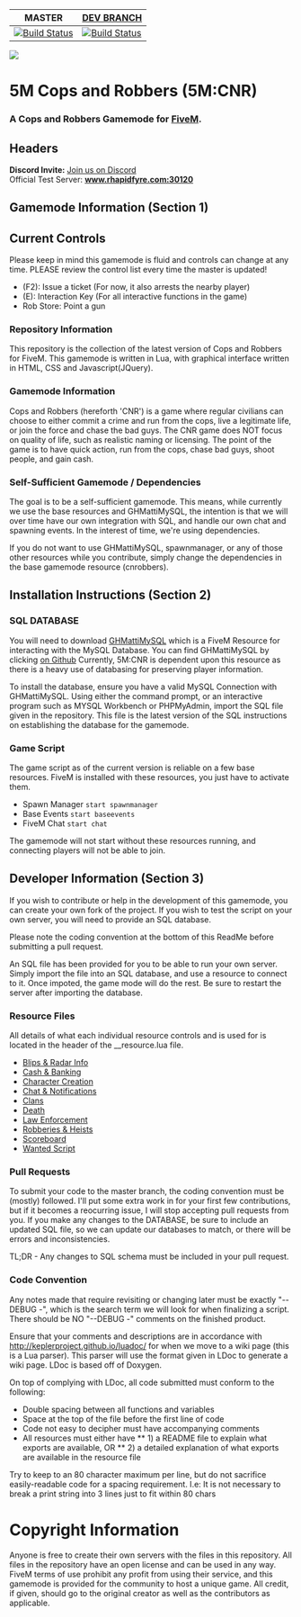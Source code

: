 | MASTER | [DEV BRANCH](https://github.com/rhapidfyre/Cops-n-Robbers/tree/dev) |
|---------|--------|
|[![Build Status](https://travis-ci.com/rhapidfyre/Cops-n-Robbers.svg?token=YQuixjt64y8Lxxz9tvQ5&branch=master)](https://travis-ci.com/rhapidfyre/Cops-n-Robbers)|[![Build Status](https://travis-ci.com/rhapidfyre/Cops-n-Robbers.svg?token=YQuixjt64y8Lxxz9tvQ5&branch=dev-build)](https://travis-ci.com/rhapidfyre/Cops-n-Robbers)|

![](git_banner.jpg)

# 5M Cops and Robbers (5M:CNR)
### A Cops and Robbers Gamemode for [FiveM](https://fivem.net/). 

## Headers

**Discord Invite:** [Join us on Discord](https://discord.gg/jaxxkKp)  
Official Test Server: **www.rhapidfyre.com:30120**

## Gamemode Information (Section 1)

## Current Controls

Please keep in mind this gamemode is fluid and controls can change at any time.
PLEASE review the control list every time the master is updated!

* (F2): Issue a ticket (For now, it also arrests the nearby player)
* (E): Interaction Key (For all interactive functions in the game)
* Rob Store: Point a gun

### Repository Information

This repository is the collection of the latest version of Cops and Robbers for
FiveM. This gamemode is written in Lua, with graphical interface written in 
HTML, CSS and Javascript(JQuery).

### Gamemode Information 

Cops and Robbers (hereforth 'CNR') is a game where regular civilians can choose
to either commit a crime and run from the cops, live a legitimate life, or 
join the force and chase the bad guys. The CNR game does NOT focus on quality
of life, such as realistic naming or licensing. The point of the game is to 
have quick action, run from the cops, chase bad guys, shoot people, and gain
cash.

### Self-Sufficient Gamemode / Dependencies

The goal is to be a self-sufficient gamemode. This means, while currently we
use the base resources and GHMattiMySQL, the intention is that we will over time
have our own integration with SQL, and handle our own chat and spawning events.
In the interest of time, we're using dependencies.

If you do not want to use GHMattiMySQL, spawnmanager, or any of those other
resources while you contribute, simply change the dependencies in the base
gamemode resource (cnrobbers).

## Installation Instructions (Section 2)

### SQL DATABASE

You will need to download [GHMattiMySQL](https://github.com/GHMatti/ghmattimysql) 
which is a FiveM Resource for interacting with the MySQL Database.
You can find GHMattiMySQL by clicking [on Github](https://github.com/GHMatti/ghmattimysql)
Currently, 5M:CNR is dependent upon this resource as there is a heavy use of 
databasing for preserving player information. 

To install the database, ensure you have a valid MySQL Connection with GHMattiMySQL.
Using either the command prompt, or an interactive program such as MYSQL Workbench or PHPMyAdmin,
import the SQL file given in the repository. This file is the latest version of 
the SQL instructions on establishing the database for the gamemode.

### Game Script

The game script as of the current version is reliable on a few base resources.
FiveM is installed with these resources, you just have to activate them.
* Spawn Manager `start spawnmanager`
* Base Events `start baseevents`
* FiveM Chat `start chat`

The gamemode will not start without these resources running, and connecting
players will not be able to join.

## Developer Information (Section 3)

If you wish to contribute or help in the development of this gamemode, you can 
create your own fork of the project. If you wish to test the script on your own
server, you will need to provide an SQL database.

Please note the coding convention at the bottom of this ReadMe before submitting
a pull request.

An SQL file has been provided for you to be able to run your own server. Simply
import the file into an SQL database, and use a resource to connect to it. Once
impoted, the game mode will do the rest. Be sure to restart the server after 
importing the database.

### Resource Files

All details of what each individual resource controls and is used for
is located in the header of the __resource.lua file.

  * [Blips & Radar Info](https://github.com/rhapidfyre/Cops-n-Robbers/tree/master/cnr_blips)
  * [Cash & Banking](https://github.com/rhapidfyre/Cops-n-Robbers/tree/master/cnr_cash)
  * [Character Creation](https://github.com/rhapidfyre/Cops-n-Robbers/tree/master/cnr_charcreate)
  * [Chat & Notifications](https://github.com/rhapidfyre/Cops-n-Robbers/tree/master/cnr_chat)
  * [Clans](https://github.com/rhapidfyre/Cops-n-Robbers/tree/master/cnr_clans)
  * [Death](https://github.com/rhapidfyre/Cops-n-Robbers/tree/master/cnr_death)
  * [Law Enforcement](https://github.com/rhapidfyre/Cops-n-Robbers/tree/master/cnr_police)
  * [Robberies & Heists](https://github.com/rhapidfyre/Cops-n-Robbers/tree/master/cnr_robberies)
  * [Scoreboard](https://github.com/rhapidfyre/Cops-n-Robbers/tree/master/cnr_scoreboard)
  * [Wanted Script](https://github.com/rhapidfyre/Cops-n-Robbers/tree/master/cnr_wanted)
  
### Pull Requests

To submit your code to the master branch, the coding convention must be (mostly)
followed. I'll put some extra work in for your first few contributions, but if it becomes
a reocurring issue, I will stop accepting pull requests from you. If you make any 
changes to the DATABASE, be sure to include an updated SQL file, so we can update
our databases to match, or there will be errors and inconsistencies.

TL;DR - Any changes to SQL schema must be included in your pull request.

### Code Convention

Any notes made that require revisiting or changing later must be exactly "-- DEBUG -",
which is the search term we will look for when finalizing a script. There should 
be NO "--DEBUG -" comments on the finished product.

Ensure that your comments and descriptions are in accordance with
http://keplerproject.github.io/luadoc/ for when we move to a wiki page
(this is a Lua parser). This parser will use the format given in LDoc
to generate a wiki page. LDoc is based off of Doxygen.

On top of complying with LDoc, all code submitted must conform to the following:
* Double spacing between all functions and variables
* Space at the top of the file before the first line of code
* Code not easy to decipher must have accompanying comments
* All resources must either have
** 1) a README file to explain what exports are available, OR 
** 2) a detailed explanation of what exports are available in the resource file

Try to keep to an 80 character maximum per line, but do not sacrifice easily-readable code for a spacing requirement.
I.e: It is not necessary to break a print string into 3 lines just to fit within 80 chars

# Copyright Information

Anyone is free to create their own servers with the files in this repository. 
All files in the repository have an open license and can be used in any way. FiveM
terms of use prohibit any profit from using their service, and this gamemode is 
provided for the community to host a unique game. All credit, if given, should
go to the original creator as well as the contributors as applicable.
